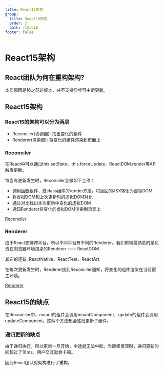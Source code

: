 ```yaml
---
title: React15架构
group:
  title: React15架构
  order: 2
  path: /15to16
footer: false
---
```


React15架构
===

## React团队为何在重构架构?
本质原因是16之前的版本，并不支持异步可中断更新。

## React15架构
### React15的架构可以分为两层
+ Reconciler(协调器): 找出变化的组件
+ Renderer(渲染器): 将变化的组件渲染到页面上
  
### Reconciler
在React中可以通过this.setState、this.forceUpdate、ReactDOM.render等API触发更新。

每当有更新发生时，Reconciler会做如下工作：
+ 调用函数组件、或class组件的render方法，将返回的JSX转化为虚拟DOM
+ 将虚拟DOM和上次更新时的虚拟DOM对比
+ 通过对比找出本次更新中变化的虚拟DOM
+ 通知Renderer将变化的虚拟DOM渲染到页面上

[Reconciler](https://zh-hans.reactjs.org/docs/codebase-overview.html#reconcilers)

### Renderer
由于React支持跨平台，所以不同平台有不同的Renderer。我们前端最熟悉的是负责在浏览器环境渲染的Renderer —— ReactDOM

其它的还有: ReactNative、ReactTest、ReactArt.

在每次更新发生时，Renderer接到Reconciler通知，将变化的组件渲染在当前宿主环境。

[Renderer](https://zh-hans.reactjs.org/docs/codebase-overview.html#renderers)
## React15的缺点
在Reconciler中，mount的组件会调用mountComponent，update的组件会调用updateComponent。这两个方法都会递归更新子组件。

### 递归更新的缺点
由于递归执行，所以更新一旦开始，中途就无法中断。当层级很深时，递归更新时间超过了16ms，用户交互就会卡顿。

因此React团队对架构进行了重构。
